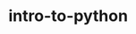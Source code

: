 # intro-to-python

<!--
- re build
```bash
jupyter-book build --all .  
```

- push to production
```bash
ghp-import -n -p -f _build/html
``` -->
